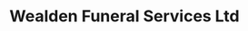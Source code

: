 ---
title: "Wealden Funeral Services Ltd"
url: /heathfield/wealden-funeral-services-ltd/
shop: Bestattungen
---